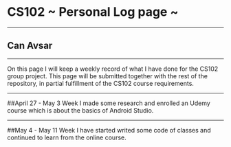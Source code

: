 # CS102 ~ Personal Log page ~
****
## Can Avsar 
****

On this page I will keep a weekly record of what I have done for the CS102 group project. This page will be submitted together with the rest of the repository, in partial fulfillment of the CS102 course requirements.
****

##April 27 - May 3 Week
I made some research and enrolled an Udemy course which is about the basics of Android Studio.

****
##May 4 - May 11 Week
I have started writed some code of classes and continued to learn from the online course.


